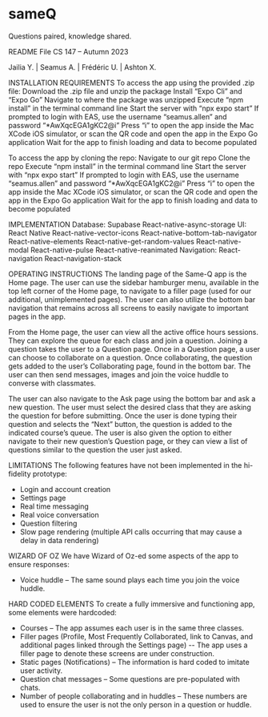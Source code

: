 # sameQ
Questions paired, knowledge shared.

README File
CS 147 – Autumn 2023

Jailia Y. | Seamus A. | Frédéric U. | Ashton X.

INSTALLATION REQUIREMENTS
To access the app using the provided .zip file:
Download the .zip file and unzip the package
Install “Expo Cli” and “Expo Go”
Navigate to where the package was unzipped
Execute “npm install” in the terminal command line
Start the server with “npx expo start”
If prompted to login with EAS, use the username “seamus.allen” and password “*AwXqcEGA1gKC2@i”
Press “i” to open the app inside the Mac XCode iOS simulator, or scan the QR code and open the app in the Expo Go application
Wait for the app to finish loading and data to become populated

To access the app by cloning the repo:
Navigate to our git repo 
Clone the repo
Execute “npm install” in the terminal command line
Start the server with “npx expo start”
If prompted to login with EAS, use the username “seamus.allen” and password “*AwXqcEGA1gKC2@i”
Press “i” to open the app inside the Mac XCode iOS simulator, or scan the QR code and open the app in the Expo Go application
Wait for the app to finish loading and data to become populated

IMPLEMENTATION
Database:
Supabase
React-native-async-storage
UI:
React Native
React-native-vector-icons
React-native-bottom-tab-navigator
React-native-elements
React-native-get-random-values
React-native-modal
React-native-pulse
React-native-reanimated
Navigation:
React-navigation
React-navigation-stack

OPERATING INSTRUCTIONS
The landing page of the Same-Q app is the Home page. The user can use the sidebar hamburger menu, available in the top left corner of the Home page, to navigate to a filler page (used for our additional, unimplemented pages). The user can also utilize the bottom bar navigation that remains across all screens to easily navigate to important pages in the app. 

From the Home page, the user can view all the active office hours sessions. They can explore the queue for each class and join a question. Joining a question takes the user to a Question page. Once in a Question page, a user can choose to collaborate on a question. Once collaborating, the question gets added to the user’s Collaborating page, found in the bottom bar. The user can then send messages, images and join the voice huddle to converse with classmates. 

The user can also navigate to the Ask page using the bottom bar and ask a new question. The user must select the desired class that they are asking the question for before submitting. Once the user is done typing their question and selects the “Next” button, the question is added to the indicated course’s queue. The user is also given the option to either navigate to their new question’s Question page, or they can view a list of questions similar to the question the user just asked. 

LIMITATIONS
The following features have not been implemented in the hi-fidelity prototype:
- Login and account creation
- Settings page
- Real time messaging
- Real voice conversation
- Question filtering
- Slow page rendering (multiple API calls occurring that may cause a delay in data rendering)

WIZARD OF OZ
We have Wizard of Oz-ed some aspects of the app to ensure responses:
- Voice huddle – The same sound plays each time you join the voice huddle.

HARD CODED ELEMENTS
To create a fully immersive and functioning app, some elements were hardcoded:
- Courses – The app assumes each user is in the same three classes.
- Filler pages (Profile, Most Frequently Collaborated, link to Canvas, and additional pages linked through the Settings page) -- The app uses a filler page to denote these screens are under construction.
- Static pages (Notifications) – The information is hard coded to imitate user activity.
- Question chat messages – Some questions are pre-populated with chats.
- Number of people collaborating and in huddles – These numbers are used to ensure the user is not the only person in a question or huddle.
